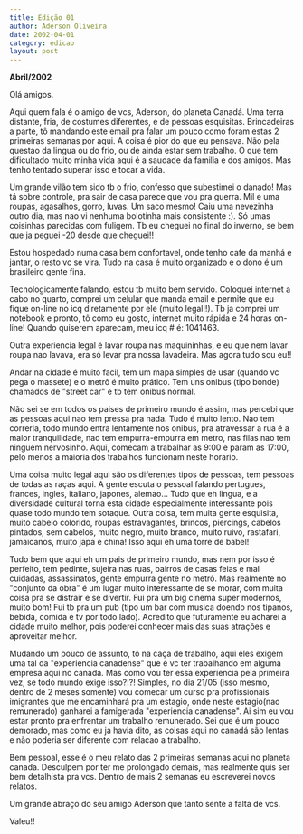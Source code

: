 ```yaml
---
title: Edição 01
author: Aderson Oliveira
date: 2002-04-01
category: edicao
layout: post
---
```


**Abril/2002**

Olá amigos.

Aqui quem fala é o amigo de vcs, Aderson, do planeta Canadá. Uma terra distante, fria, de costumes diferentes, e de pessoas esquisitas. Brincadeiras a parte, tô mandando este email pra falar um pouco como foram estas 2 primeiras semanas por aqui. A coisa é pior do que eu pensava. Não pela questao da lingua ou do frio, ou de ainda estar sem trabalho.
O que tem dificultado muito minha vida aqui é a saudade da familia e dos amigos. Mas tenho tentado superar isso e tocar a vida.

Um grande vilão tem sido tb o frio, confesso que subestimei o danado! Mas tá sobre controle, pra sair de casa parece que vou pra guerra. Mil e uma roupas, agasalhos, gorro, luvas. Um saco mesmo! Caiu uma nevezinha outro dia, mas nao vi nenhuma bolotinha mais consistente :). Só umas coisinhas parecidas com fuligem. Tb eu cheguei no final do inverno, se bem que ja peguei -20 desde que cheguei!!

Estou hospedado numa casa bem confortavel, onde tenho cafe da manhá e jantar, o resto vc se vira. Tudo na casa é muito organizado e o dono é um brasileiro gente fina.

Tecnologicamente falando, estou tb muito bem servido. Coloquei internet a cabo no quarto, comprei um celular que manda email e permite que eu fique on-line no icq diretamente por ele (muito legal!!). Tb ja comprei um notebook e pronto, tô como eu gosto, internet muito rápida e 24 horas on-line! Quando quiserem aparecam, meu icq # é: 1041463.

Outra experiencia legal é lavar roupa nas maquininhas, e eu que nem lavar roupa nao lavava, era só levar pra nossa lavadeira. Mas agora tudo sou eu!!

Andar na cidade é muito facil, tem um mapa simples de usar (quando vc pega o massete) e o metrô é muito prático. Tem uns onibus (tipo bonde) chamados de "street car" e tb tem onibus normal.

Não sei se em todos os paises de primeiro mundo é assim, mas percebi que as pessoas aqui nao tem pressa pra nada. Tudo é muito lento. Nao tem correria, todo mundo entra lentamente nos onibus, pra atravessar a rua é a maior tranquilidade, nao tem empurra-empurra em metro, nas filas nao tem ninguem nervosinho. Aqui, comecam a trabalhar as 9:00 e param as 17:00, pelo menos a maioria dos trabalhos funcionam neste horario.

Uma coisa muito legal aqui são os diferentes tipos de pessoas, tem pessoas de todas as raças aqui. A gente escuta o pessoal falando pertugues, frances, ingles, italiano, japones, alemao... Tudo que eh lingua, e a diversidade cultural torna esta cidade especialmente interessante pois quase todo mundo tem sotaque. Outra coisa, tem muita gente esquisita, muito cabelo colorido, roupas estravagantes, brincos, piercings, cabelos pintados, sem cabelos, muito negro, muito branco, muito ruivo, rastafari, jamaicanos, muito japa e china! Isso aqui eh uma torre de babel!

Tudo bem que aqui eh um pais de primeiro mundo, mas nem por isso é perfeito, tem pedinte, sujeira nas ruas, bairros de casas feias e mal cuidadas, assassinatos, gente empurra gente no metrô. Mas realmente no "conjunto da obra" é um lugar muito interessante de se morar, com muita coisa pra se distrair e se divertir. Fui pra um big cinema super modernos, muito bom! Fui tb pra um pub (tipo um bar com musica doendo nos tipanos, bebida, comida e tv por todo lado). Acredito que futuramente eu acharei a cidade muito melhor, pois poderei conhecer mais das suas atrações e aproveitar melhor.

Mudando um pouco de assunto, tô na caça de trabalho, aqui eles exigem uma tal da "experiencia canadense" que é vc ter trabalhando em alguma empresa aqui no canada. Mas como vou ter essa experiencia pela primeira vez, se todo mundo exige isso?!?! Simples, no dia 21/05 (isso mesmo, dentro de 2 meses somente) vou comecar um curso pra profissionais imigrantes que me encaminhará pra um estagio, onde neste estagio(nao remunerado) ganharei a famigerada "experiencia canadense". Ai sim eu vou estar pronto pra enfrentar um trabalho remunerado. Sei que é um pouco demorado, mas como eu ja havia dito, as coisas aqui no canadá são lentas e não poderia ser diferente com relacao a trabalho.

Bem pessoal, esse é o meu relato das 2 primeiras semanas aqui no planeta canada. Desculpem por ter me prolongado demais, mas realmente quis ser bem detalhista pra vcs. Dentro de mais 2 semanas eu escreverei novos relatos.

Um grande abraço do seu amigo Aderson que tanto sente a falta de vcs.

Valeu!!